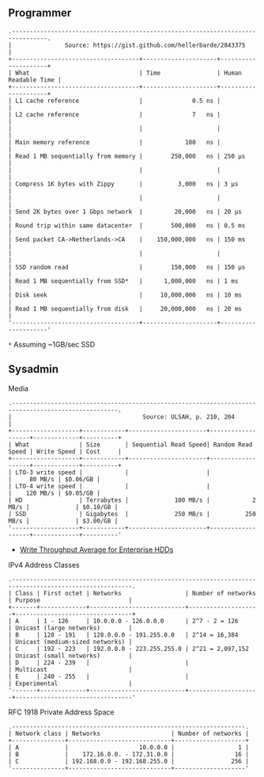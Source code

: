 ## Programmer

    .--------------------------------------------------------------------------------.
    |               Source: https://gist.github.com/hellerbarde/2843375              |
    +------------------------------------+---------------------+---------------------+
    | What                               | Time                | Human Readable Time |
    +------------------------------------+---------------------+---------------------+
    | L1 cache reference                 |              0.5 ns |                     |
    | L2 cache reference                 |              7   ns |                     |
    |                                    |                     |                     |
    | Main memory reference              |            100   ns |                     |
    | Read 1 MB sequentially from memory |        250,000   ns | 250 µs              |
    |                                    |                     |                     |
    | Compress 1K bytes with Zippy       |          3,000   ns | 3 µs                |
    |                                    |                     |                     |
    | Send 2K bytes over 1 Gbps network  |         20,000   ns | 20 µs               |
    | Round trip within same datacenter  |        500,000   ns | 0.5 ms              |
    | Send packet CA->Netherlands->CA    |    150,000,000   ns | 150 ms              |
    |                                    |                     |                     |
    | SSD random read                    |        150,000   ns | 150 µs              |
    | Read 1 MB sequentially from SSD*   |      1,000,000   ns | 1 ms                |
    | Disk seek                          |     10,000,000   ns | 10 ms               |
    | Read 1 MB sequentially from disk   |     20,000,000   ns | 20 ms               |
    '------------------------------------+---------------------+---------------------'
<!-- Original table data:
What ; Time ; Human Readable Time
L1 cache reference ; 0.5 ns
Round trip within same datacenter ; 500,000 ns ; 0.5 ms
Send packet CA->Netherlands->CA ; 150,000,000 ns ; 150 ms

SSD random read ; 150,000 ns ; 150 µs
Read 1 MB sequentially from SSD* ; 1,000,000 ns ; 1 ms
Disk seek ; 10,000,000 ns ; 10 ms
Read 1 MB sequentially from disk ; 20,000,000 ns ; 20 ms
L2 cache reference ; 7 ns

Main memory reference ; 100 ns             
Read 1 MB sequentially from memory ; 250,000 ns ; 250 µs

Compress 1K bytes with Zippy ; 3,000 ns ; 3 µs

Send 2K bytes over 1 Gbps network ; 20,000 ns ; 20 µs
-->

`*` Assuming ~1GB/sec SSD

## Sysadmin

Media

    .----------------------------------------------------------------------------------------------------.
    |                                     Source: ULSAH, p. 210, 204                                     |
    +-------------------+------------+----------------------+-------------------+-------------+----------+
    | What              | Size       | Sequential Read Speed| Random Read Speed | Write Speed | Cost     |
    +-------------------+------------+----------------------+-------------------+-------------+----------+
    | LTO-3 write speed |            |                      |                   |     80 MB/s | $0.06/GB |
    | LTO-4 write speed |            |                      |                   |    120 MB/s | $0.05/GB |
    | HD                | Terrabytes |             100 MB/s |            2 MB/s |             | $0.10/GB |
    | SSD               | Gigabytes  |             250 MB/s |          250 MB/s |             | $3.00/GB |
    '-------------------+------------+----------------------+-------------------+-------------+----------'
<!-- Original table data:
What ; Size ; Sequential Read Speed ; Random Read Speed ; Write Speed ; Cost
LTO-3 write speed ;  ;  ;  ; 80MB/s ; $0.06/GB
LTO-4 write speed ;  ;  ;  ; 120MB/s ; $0.05/GB
HD ; Terrabytes ; 100MB/s ; 2MB/s ;  ; $0.10/GB
SSD ; Gigabytes ; 250MB/s ; 250MB/s ;  ; $3/GB
-->

 * [Write Throughput Average for Enterprise HDDs](http://www.tomshardware.com/charts/enterprise-hdd-charts/-04-Write-Throughput-Average-h2benchw-3.16,3376.html)

IPv4 Address Classes

    .--------------------------------------------------------------------------------------------------------.
    | Class | First octet | Networks                  | Number of networks | Purpose                         |
    +-------+-------------+---------------------------+--------------------+---------------------------------+
    | A     | 1 - 126     | 10.0.0.0 - 126.0.0.0      | 2^7 - 2 = 126      | Unicast (large networks)        |
    | B     | 128 - 191   | 128.0.0.0 - 191.255.0.0   | 2^14 = 16,384      | Unicast (medium-sized networks) |
    | C     | 192 - 223   | 192.0.0.0 - 223.255.255.0 | 2^21 = 2,097,152   | Unicast (small networks)        |
    | D     | 224 - 239   |                           |                    | Multicast                       |
    | E     | 240 - 255   |                           |                    | Experimental                    |
    '-------+-------------+---------------------------+--------------------+---------------------------------'
<!-- Original table data:
Class;First octet;Networks;Number of networks;Purpose
A;1 - 126;10.0.0.0 - 126.0.0.0;2^7 - 2 = 126;Unicast (large networks)
B;128 - 191;128.0.0.0 - 191.255.0.0;2^14 = 16,384;Unicast (medium-sized networks)
C;192 - 223;192.0.0.0 - 223.255.255.0;2^21 = 2,097,152;Unicast (small networks)
D;224 - 239;;;Multicast
E;240 - 255;;;Experimental

-->

RFC 1918 Private Address Space

    .------------------------------------------------------------------.
    | Network class | Networks                    | Number of networks |
    +---------------+-----------------------------+--------------------+
    | A             |                    10.0.0.0 |                  1 |
    | B             |    172.16.0.0. - 172.31.0.0 |                 16 |
    | C             | 192.168.0.0 - 192.168.255.0 |                256 |
    '---------------+-----------------------------+--------------------'
<!-- Original table data:
Network class;Networks;Number of networks
A;10.0.0.0;1
B;172.16.0.0. - 172.31.0.0;16
C;192.168.0.0 - 192.168.255.0;256
-->
